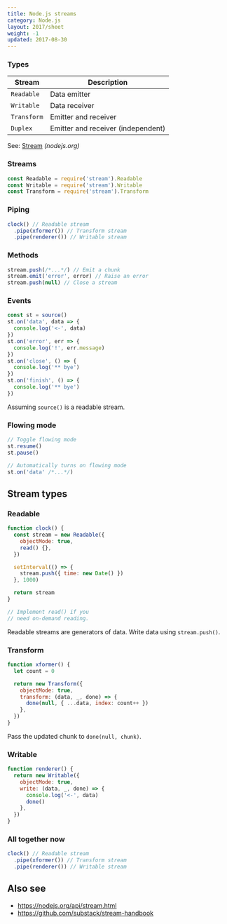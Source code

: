 ```yaml
---
title: Node.js streams
category: Node.js
layout: 2017/sheet
weight: -1
updated: 2017-08-30
---
```


### Types

| Stream      | Description                        |
| ----------- | ---------------------------------- |
| `Readable`  | Data emitter                       |
| `Writable`  | Data receiver                      |
| `Transform` | Emitter and receiver               |
| `Duplex`    | Emitter and receiver (independent) |

See: [Stream](https://nodejs.org/api/stream.html#stream_stream) _(nodejs.org)_

### Streams

```js
const Readable = require('stream').Readable
const Writable = require('stream').Writable
const Transform = require('stream').Transform
```

### Piping

```js
clock() // Readable stream
  .pipe(xformer()) // Transform stream
  .pipe(renderer()) // Writable stream
```

### Methods

```js
stream.push(/*...*/) // Emit a chunk
stream.emit('error', error) // Raise an error
stream.push(null) // Close a stream
```

### Events

```js
const st = source()
st.on('data', data => {
  console.log('<-', data)
})
st.on('error', err => {
  console.log('!', err.message)
})
st.on('close', () => {
  console.log('** bye')
})
st.on('finish', () => {
  console.log('** bye')
})
```

Assuming `source()` is a readable stream.

### Flowing mode

```js
// Toggle flowing mode
st.resume()
st.pause()
```

```js
// Automatically turns on flowing mode
st.on('data' /*...*/)
```

## Stream types

### Readable

```js
function clock() {
  const stream = new Readable({
    objectMode: true,
    read() {},
  })

  setInterval(() => {
    stream.push({ time: new Date() })
  }, 1000)

  return stream
}

// Implement read() if you
// need on-demand reading.
```

Readable streams are generators of data. Write data using `stream.push()`.

### Transform

```js
function xformer() {
  let count = 0

  return new Transform({
    objectMode: true,
    transform: (data, _, done) => {
      done(null, { ...data, index: count++ })
    },
  })
}
```

Pass the updated chunk to `done(null, chunk)`.

### Writable

```js
function renderer() {
  return new Writable({
    objectMode: true,
    write: (data, _, done) => {
      console.log('<-', data)
      done()
    },
  })
}
```

### All together now

```js
clock() // Readable stream
  .pipe(xformer()) // Transform stream
  .pipe(renderer()) // Writable stream
```

## Also see

- <https://nodejs.org/api/stream.html>
- <https://github.com/substack/stream-handbook>
